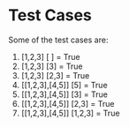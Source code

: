 # Test Cases

Some of the test cases are:

1. [1,2,3] [ ] = True
2. [1,2,3] [3] = True
3. [1,2,3] [2,3] = True
4. [[1,2,3],[4,5]] [5] = True
5. [[1,2,3],[4,5]] [3] = True
6. [[1,2,3],[4,5]] [2,3] = True
7. [[1,2,3],[4,5]] [1,2,3] = True
